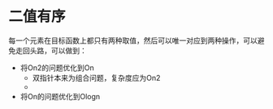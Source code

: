 # 二值有序



每一个元素在目标函数上都只有两种取值，然后可以唯一对应到两种操作，可以避免走回头路，可以做到：

- 将On2的问题优化到On
  - 双指针本来为组合问题，复杂度应为On2
  - 
- 将On的问题优化到Ologn




